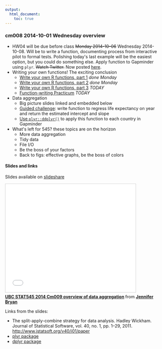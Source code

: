 ```yaml
---
output:
  html_document:
    toc: true
---
```


### cm008 2014-10-01 Wednesday overview

  * HW04 will be due before class ~~Monday 2014-10-06~~ Wednesday 2014-10-08. Will be to write a function, documenting process from interactive pilot to formal tests. Polishing today's last example will be the easiest option, but you could do something else. Apply function to Gapminder using `plyr`. ~~Watch Twitter.~~ Now posted [here](http://stat545-ubc.github.io/hw04_write-function-use-plyr.html).
  * Writing your own functions! The exciting conclusion
    - [Write your own R functions, part 1](block011_write-your-own-function-01.html) *done Monday*
    - [Write your own R functions, part 2](block011_write-your-own-function-02.html) *done Monday*
    - [Write your own R functions, part 3](block011_write-your-own-function-03.html) *TODAY*
    - [Function-writing Practicum](block012_function-regress-lifeexp-on-year.html)  *TODAY*
  * Data aggregation
    - Big picture slides linked and embedded below
    - [Guided challenge](block012_function-regress-lifeexp-on-year.html): write function to regress life expectancy on year and return the estimated intercept and slope
    - [Use `plyr::ddplyr()`](block013_plyr-ddply.html) to apply this function to each country in Gapminder
  * What's left for 545? these topics are on the horizon
    - More data aggregation
    - Tidy data
    - File I/O
    - Be the boss of your factors
    - Back to figs: effective graphs, be the boss of colors
    
#### Slides and links

Slides available on [slideshare](https://www.slideshare.net/jenniferbryan5811/cm009-data-aggregation)

<iframe src="//www.slideshare.net/slideshow/embed_code/39778629" width="427" height="356" frameborder="0" marginwidth="0" marginheight="0" scrolling="no" style="border:1px solid #CCC; border-width:1px; margin-bottom:5px; max-width: 100%;" allowfullscreen> </iframe> <div style="margin-bottom:5px"> <strong> <a href="https://www.slideshare.net/jenniferbryan5811/cm009-data-aggregation" title="UBC STAT545 2014 Cm009 overview of data aggregation" target="_blank">UBC STAT545 2014 Cm009 overview of data aggregation</a> </strong> from <strong><a href="http://www.slideshare.net/jenniferbryan5811" target="_blank">Jennifer Bryan</a></strong> </div>

Links from the slides:

  * The split-apply-combine strategy for data analysis. Hadley Wickham. Journal of Statistical Software, vol. 40, no. 1, pp. 1–29, 2011. <http://www.jstatsoft.org/v40/i01/paper>
  * [plyr package](http://cran.rstudio.com/web/packages/plyr/)
  * [dplyr package](http://cran.rstudio.com/web/packages/dplyr/)